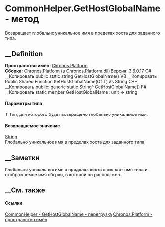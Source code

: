 # CommonHelper.GetHostGlobalName<T> \- метод
Возвращает глобально уникальное имя в пределах хоста для заданного типа.
## __Definition
 **Пространство имён:** [Chronos.Platform](N_Chronos_Platform.htm)  
 **Сборка:** Chronos.Platform (в Chronos.Platform.dll) Версия: 3.6.0.17
C# __Копировать
     public static string GetHostGlobalName<T>()
VB __Копировать
     Public Shared Function GetHostGlobalName(Of T) As String
C++ __Копировать
     public:
    generic<typename T>
    static String^ GetHostGlobalName()
F# __Копировать
     static member GetHostGlobalName : unit -> string 
#### Параметры типа
T
    Тип, для которого будет возвращено глобально уникальное имя.
#### Возвращаемое значение
[String](https://learn.microsoft.com/dotnet/api/system.string)  
Глобально уникальное имя в пределах хоста для заданного типа.
##  __Заметки
Глобально уникальное имя в пределах хоста включает имя типа и отображаемое имя
сборки, в которой он расположен.
## __См. также
#### Ссылки
[CommonHelper - ](T_Chronos_Platform_CommonHelper.htm)
[GetHostGlobalName -
перегрузка](Overload_Chronos_Platform_CommonHelper_GetHostGlobalName.htm)
[Chronos.Platform - пространство имён](N_Chronos_Platform.htm)
